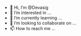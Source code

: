 - 👋 Hi, I’m @Devasig
- 👀 I’m interested in ...
- 🌱 I’m currently learning ...
- 💞️ I’m looking to collaborate on ...
- 📫 How to reach me ...

<!---
Devasig/Devasig is a ✨ special ✨ repository because its `README.md` (this file) appears on your GitHub profile.
You can click the Preview link to take a look at your changes.

in my profile .
